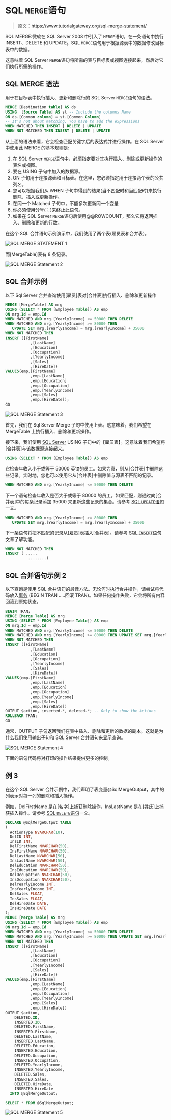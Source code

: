 # SQL `MERGE`语句

> 原文：<https://www.tutorialgateway.org/sql-merge-statement/>

SQL MERGE:微软在 SQL Server 2008 中引入了 `MERGE`语句，在一条语句中执行 INSERT、DELETE 和 UPDATE。SQL `MERGE`语句用于根据源表中的数据修改目标表中的数据。

这意味着 SQL Server `MERGE`语句将所需的表与目标表或视图连接起来，然后对它们执行所需的操作。

## SQL MERGE 语法

用于在目标表中执行插入、更新和删除行的 SQL Server `MERGE`语句的语法。

```sql
MERGE [Destination table] AS ds
USING  [Source Table] AS st -- Include the columns Name
ON ds.[Common column] = st.[Common Column]
-- It's not about matching, You have to add the expressions
WHEN MATCHED THEN INSERT | DELETE | UPDATE
WHEN NOT MATCHED THEN INSERT | DELETE | UPDATE 
```

从上面的语法来看，它会检查匹配关键字后的表达式并进行操作。在 SQL Server 中使用此 MERGE 的基本规则是:

1.  在 SQL Server `MERGE`语句中，必须指定要对其执行插入、删除或更新操作的表名或视图。
2.  要在 USING 子句中加入的数据源。
3.  ON 子句用于连接源表和目标表。在这里，您必须指定用于连接两个表的公共列名。
4.  您可以根据我们从 WHEN 子句中得到的结果(当不匹配时和当匹配时)来执行删除、插入或更新操作。
5.  在同一个 Matched 子句中，不能多次更新同一个变量
6.  你必须使用分号(；)来终止此语句。
7.  如果在 SQL Server `MERGE`语句后使用@@ROWCOUNT，那么它将返回插入、删除和更新的行数。

在这个 SQL 合并语句示例演示中，我们使用了两个表(雇员表和合并表)。

![SQL MERGE STATEMENT 1](img/8e88d9a3f44b31e38c0fbd081d67faf8.png)

而[MergeTable]表有 8 条记录。

![SQL MERGE Statement 2](img/20b5910a85f772421025b744599dcdf8.png)

## SQL 合并示例

以下 Sql Server 合并查询使用[雇员]表对[合并表]执行插入、删除和更新操作

```sql
MERGE [MergeTable] AS mrg
USING (SELECT * FROM [Employee Table]) AS emp
ON mrg.Id = emp.Id
WHEN MATCHED AND mrg.[YearlyIncome] <= 50000 THEN DELETE
WHEN MATCHED AND mrg.[YearlyIncome] >= 80000 THEN 
   UPDATE SET mrg.[YearlyIncome] = mrg.[YearlyIncome] + 35000
WHEN NOT MATCHED THEN
INSERT ([FirstName]
           ,[LastName]
           ,[Education]
           ,[Occupation]
           ,[YearlyIncome]
           ,[Sales]
           ,[HireDate])
VALUES(emp.[FirstName]
           ,emp.[LastName]
           ,emp.[Education]
           ,emp.[Occupation]
           ,emp.[YearlyIncome]
           ,emp.[Sales]
           ,emp.[HireDate]);
GO
```

![SQL MERGE Statement 3](img/c19d8597f98491596a317a67506de199.png)

首先，我们在 Sql Server Merge 子句中使用上表。这意味着，我们希望在 MergeTable 上执行插入、删除和更新操作。

接下来，我们使用 [SQL Server](https://www.tutorialgateway.org/sql/) USING 子句中的【雇员表】。这意味着我们希望将[合并表]与该数据源连接起来。

```sql
USING (SELECT * FROM [Employee Table]) AS emp
```

它检查年收入小于或等于 50000 英镑的员工。如果为真，则从[合并表]中删除这些记录。实时地，您也可以使用它从[合并表]中删除值与源表不匹配的记录。

```sql
WHEN MATCHED AND mrg.[YearlyIncome] <= 50000 THEN DELETE
```

下一个语句检查年收入是否大于或等于 80000 的员工。如果匹配，则通过向[合并表]中的每条记录添加 35000 来更新这些记录的集合。请参考 [SQL `UPDATE`语句](https://www.tutorialgateway.org/sql-update-statement/)一文。

```sql
WHEN MATCHED AND mrg.[YearlyIncome] >= 80000 THEN 
   UPDATE SET mrg.[YearlyIncome] = mrg.[YearlyIncome] + 35000
```

下一条语句将把不匹配的记录从[雇员]表插入[合并表]。请参考 [SQL `INSERT`语句](https://www.tutorialgateway.org/sql-insert-statement/)文章了解功能。

```sql
WHEN NOT MATCHED THEN
INSERT ( .....
          ........)
```

## SQL 合并语句示例 2

以下查询是使用 SQL 合并语句的最佳方法。无论何时执行合并操作，请尝试将代码放入[事务](https://www.tutorialgateway.org/sql-transaction/) (BEGIN TRAN …..回滚 TRAN)。如果任何操作失败，它会将所有内容回滚到原始状态。

```sql
BEGIN TRAN;
MERGE [Merge Table] AS mrg
USING (SELECT * FROM [Employee Table]) AS emp
ON mrg.Id = emp.Id
WHEN MATCHED AND mrg.[YearlyIncome] <= 50000 THEN DELETE
WHEN MATCHED AND mrg.[YearlyIncome] >= 80000 THEN UPDATE SET mrg.[YearlyIncome] = mrg.[YearlyIncome] + 35000
WHEN NOT MATCHED THEN
INSERT ([FirstName]
           ,[LastName]
           ,[Education]
           ,[Occupation]
           ,[YearlyIncome]
           ,[Sales]
           ,[HireDate])
VALUES(emp.[FirstName]
           ,emp.[LastName]
           ,emp.[Education]
           ,emp.[Occupation]
           ,emp.[YearlyIncome]
           ,emp.[Sales]
           ,emp.[HireDate])
OUTPUT $action, inserted.*, deleted.*; -- Only to show the Actions 
ROLLBACK TRAN;
GO
```

通常，OUTPUT 子句返回我们在表中插入、删除和更新的数据的副本。这就是为什么我们使用输出子句和 SQL Server 合并语句来显示查询。

![SQL MERGE Statement 4](img/9c2cfbcc78e2a4a0bb4297d855b74b58.png)

下面的语句代码将对打印的操作结果提供更多的控制。

## 例 3

在这个 SQL Server 合并示例中，我们声明了表变量@SqlMergeOutput，其中的列表示对每一列的删除和插入操作。

例如，DelFirstName 是在[名字]上捕获删除操作，InsLastName 是在[姓氏]上捕获插入操作。请参考 [SQL `DELETE`语句](https://www.tutorialgateway.org/sql-delete-statement/)一文。

```sql
DECLARE @SqlMergeOutput TABLE
(
  ActionType NVARCHAR(10),
  DelID INT,
  InsID INT,
  DelFirstName NVARCHAR(50),
  InsFirstName NVARCHAR(50),
  DelLastName NVARCHAR(50),
  InsLastName NVARCHAR(50),
  DelEducation NVARCHAR(50),
  InsEducation NVARCHAR(50),  
  DelOccupation NVARCHAR(50),
  InsOccupation NVARCHAR(50),
  DelYearlyIncome INT,
  InsYearlyIncome INT,
  DelSales FLOAT,
  InsSales FLOAT,
  DelHireDate DATE,
  InsHireDate DATE
);
MERGE [Merge Table] AS mrg
USING (SELECT * FROM [Employee Table]) AS emp
ON mrg.Id = emp.Id
WHEN MATCHED AND mrg.[YearlyIncome] <= 50000 THEN DELETE
WHEN MATCHED AND mrg.[YearlyIncome] >= 80000 THEN UPDATE SET mrg.[YearlyIncome] = mrg.[YearlyIncome] + 35000
WHEN NOT MATCHED THEN
INSERT ([FirstName]
           ,[LastName]
           ,[Education]
           ,[Occupation]
           ,[YearlyIncome]
           ,[Sales]
           ,[HireDate])
VALUES(emp.[FirstName]
           ,emp.[LastName]
           ,emp.[Education]
           ,emp.[Occupation]
           ,emp.[YearlyIncome]
           ,emp.[Sales]
           ,emp.[HireDate])
OUTPUT $action,  
    DELETED.ID,
    INSERTED.ID,
    DELETED.FirstName,
    INSERTED.FirstName,
    DELETED.LastName,
    INSERTED.LastName,
    DELETED.Education,
    INSERTED.Education,
    DELETED.Occupation,
    INSERTED.Occupation,
    DELETED.YearlyIncome,
    INSERTED.YearlyIncome,
    DELETED.Sales,
    INSERTED.Sales,
    DELETED.HireDate,
    INSERTED.HireDate 
  INTO @SqlMergeOutput;

SELECT * FROM @SqlMergeOutput;
```

![SQL MERGE Statement 5](img/4cef3e8939a671ea9aa55507afcc1763.png)